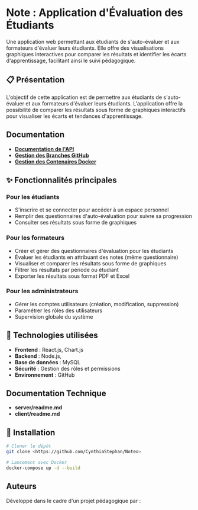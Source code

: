 # Note : Application d'Évaluation des Étudiants

Une application web permettant aux étudiants de s'auto-évaluer et aux formateurs d'évaluer leurs étudiants. Elle offre des visualisations graphiques interactives pour comparer les résultats et identifier les écarts d'apprentissage, facilitant ainsi le suivi pédagogique.

## 📋 Présentation

L'objectif de cette application est de permettre aux étudiants de s'auto-évaluer et aux formateurs d'évaluer leurs étudiants. L'application offre la possibilité de comparer les résultats sous forme de graphiques interactifs pour visualiser les écarts et tendances d'apprentissage.

## Documentation

* **[Documentation de l'API](./docs/api-documentation.md)**
* **[Gestion des Branches GitHub](./docs/git-guidelines.md)**
* **[Gestion des Contenaires Docker](./docs/docker-guidelines.md)**

## ✨ Fonctionnalités principales

### Pour les étudiants

- S'inscrire et se connecter pour accéder à un espace personnel
- Remplir des questionnaires d'auto-évaluation pour suivre sa progression
- Consulter ses résultats sous forme de graphiques

### Pour les formateurs

- Créer et gérer des questionnaires d'évaluation pour les étudiants
- Évaluer les étudiants en attribuant des notes (même questionnaire)
- Visualiser et comparer les résultats sous forme de graphiques
- Filtrer les résultats par période ou étudiant
- Exporter les résultats sous format PDF et Excel

### Pour les administrateurs

- Gérer les comptes utilisateurs (création, modification, suppression)
- Paramétrer les rôles des utilisateurs
- Supervision globale du système

## 🔧 Technologies utilisées

- **Frontend** : React.js, Chart.js
- **Backend** : Node.js,
- **Base de données** : MySQL
- **Sécurité** : Gestion des rôles et permissions
- **Environnement** : GitHub

## Documentation Technique

- **server/readme.md**
- **client/readme.md**

## 🚀 Installation

```bash
# Cloner le dépôt
git clone <https://github.com/CynthiaStephan/Noteo>

# Lancement avec Docker
docker-compose up -d --build
```

## Auteurs

Développé dans le cadre d'un projet pédagogique par :